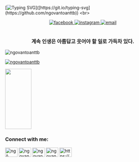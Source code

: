 [![Typing SVG](https://readme-typing-svg.herokuapp.com/?color=000000&size=50&center=true&vCenter=true&width=1000&lines=HELLO👋;I'm+Ngô+Văn+Toàn;Welcome+To+Profiles!)]([https://git.io/typing-svg](https://github.com/ngovantoanttb))
<br>

<div align="center">
  <a href="https://facebook.com/NgoVanToan.TTB" target="blank">
    <img src="https://img.icons8.com/bubbles/100/000000/facebook-new.png" alt="facebook" />
  </a>
  <a href="https://instagram.com/ngovantoan.ttb" target="blank">
    <img src="https://img.icons8.com/bubbles/100/000000/instagram.png" alt="instagram" />
  </a>
  <a href="mailto:ngovantoan1305y@gmail.com" target="top">
    <img src="https://img.icons8.com/bubbles/100/000000/apple-mail.png" alt="email" />
  </a>
</div>

<br>
<h3 align="center">계속 인생은 아름답고 웃어야 할 일로 가득차 있다.</h3>

<p align="left"> <img src="https://komarev.com/ghpvc/?username=ngovantoanttb&label=Profile%20views&color=0e75b6&style=flat" alt="ngovantoanttb" /> </p>

<p align="left"> <a href="https://twitter.com/ngovantoanttb" target="blank"><img src="https://img.shields.io/twitter/follow/ngovantoanttb?logo=twitter&style=for-the-badge" alt="ngovantoanttb" /></a> </p>

 <img width="41%" height="195px" src="https://github-readme-stats.vercel.app/api/top-langs/?username=ngovantoanttb&layout=compact&hide_border=true&title_color=02D9F7FF&text_color=c9d1d9&bg_color=0d1117" />

<h3 align="left">Connect with me:</h3>
<p align="left">
<a href="https://dev.to/ngovantoanttb" target="blank">
    <img align="center" src="https://raw.githubusercontent.com/rahuldkjain/github-profile-readme-generator/master/src/images/icons/Social/devto.svg" alt="ngô văn toàn" height="30" width="40" /></a>
<a href="https://twitter.com/ngovantoanttb" target="blank">
    <img align="center" src="https://raw.githubusercontent.com/rahuldkjain/github-profile-readme-generator/master/src/images/icons/Social/twitter.svg" alt="ngovantoann" height="30" width="40" /></a>
<a href="https://fb.com/NgoVanToan.TTB" target="blank">
    <img align="center" src="https://raw.githubusercontent.com/rahuldkjain/github-profile-readme-generator/master/src/images/icons/Social/facebook.svg" alt="ngovantoan.ttb" height="30" width="40" /></a>
<a href="https://instagram.com/ngovantoan.ttb" target="blank">
    <img align="center" src="https://raw.githubusercontent.com/rahuldkjain/github-profile-readme-generator/master/src/images/icons/Social/instagram.svg" alt="ngovantoan.ttb" height="30" width="40" /></a>
<a href="https://discord.gg/https://discord.gg/JETX8quHaZ" target="blank">
    <img align="center" src="https://raw.githubusercontent.com/rahuldkjain/github-profile-readme-generator/master/src/images/icons/Social/discord.svg" alt="https://discord.gg/JETX8quHaZ" height="30" width="40" /></a>
</p>
